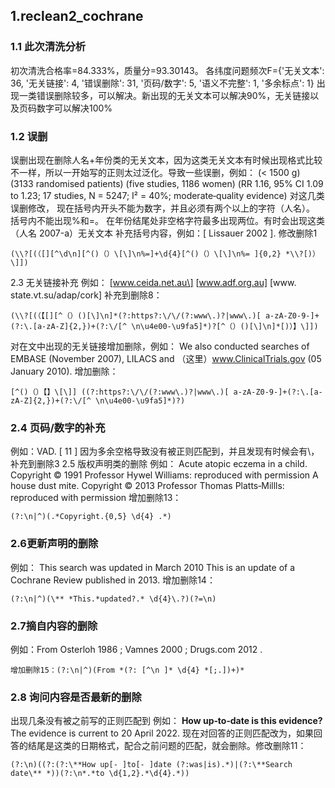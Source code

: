## 1.reclean2_cochrane

### 1.1 此次清洗分析

初次清洗合格率=84.333%，质量分=93.30143。
各纬度问题频次F={'无关文本': 36, '无关链接': 4, '错误删除': 31, '页码/数字': 5, '语义不完整': 1, '多余标点': 1}
出现一类错误删除较多，可以解决。新出现的无关文本可以解决90%，无关链接以及页码数字可以解决100%

### 1.2 误删

误删出现在删除人名+年份类的无关文本，因为这类无关文本有时候出现格式比较不一样，所以一开始写的正则太过泛化。导致一些误删，例如：
(< 1500 g)
(3133 randomised patients)
(five studies, 1186 women)
(RR 1.16, 95% CI 1.09 to 1.23; 17 studies, N = 5247; I² = 40%; moderate‐quality evidence)
对这几类误删修改，
现在括号内开头不能为数字，并且必须有两个以上的字符（人名）。
括号内不能出现%和=。
在年份结尾处非空格字符最多出现两位。有时会出现这类（人名 2007-a）无关文本
补充括号内容，例如：\[ Lissauer 2002 \].
修改删除1

```
(\\?[(（[][^\d\n][^()（）\[\]\n%=]+\d{4}[^()（）\[\]\n%= ]{0,2} *\\?[)）\]])
```

2.3 无关链接补充
例如：
\[www.ceida.net.au\]
[www.adf.org.au]
[www. state.vt.su/adap/cork]
补充到删除8：

```
(\\?[(（【[][^（）()[\]\n]*(?:https?:\/\/(?:www\.)?|www\.)[ a-zA-Z0-9-]+(?:\.[a-zA-Z]{2,})+(?:\/[^ \n\u4e00-\u9fa5]*)?[^（）()[\]\n]*[)）】\]])
```

对在文中出现的无关链接增加删除，例如：
We also conducted searches of EMBASE (November 2007), LILACS and （这里）www.ClinicalTrials.gov (05 January 2010).
增加删除：

```
[^()（）【】\[\]] ((?:https?:\/\/(?:www\.)?|www\.)[ a-zA-Z0-9-]+(?:\.[a-zA-Z]{2,})+(?:\/[^ \n\u4e00-\u9fa5]*)?)
```

### 2.4 页码/数字的补充

例如：VAD. \[ 11 \] 
因为多余空格导致没有被正则匹配到，并且发现有时候会有\，补充到删除3
2.5 版权声明类的删除
例如：
Acute atopic eczema in a child. Copyright © 1991 Professor Hywel Williams: reproduced with permission
A house dust mite. Copyright © 2013 Professor Thomas Platts‐Millls: reproduced with permission
增加删除13：

```
(?:\n|^)(.*Copyright.{0,5} \d{4} .*)
```

### 2.6更新声明的删除

例如：
This search was updated in March 2010
This is an update of a Cochrane Review published in 2013.
增加删除14：

```
(?:\n|^)(\** *This.*updated?.* \d{4}\.?)(?=\n)
```

### 2.7摘自内容的删除

例如：From Osterloh 1986 ; Vamnes 2000 ; Drugs.com 2012 .

```
增加删除15：(?:\n|^)(From *(?: [^\n ]* \d{4} *[;.])+)*
```

### 2.8 询问内容是否最新的删除

出现几条没有被之前写的正则匹配到
例如：
**How up‐to‐date is this evidence?**
The evidence is current to 20 April 2022.
现在对回答的正则匹配改为，如果回答的结尾是这类的日期格式，配合之前问题的匹配，就会删除。修改删除11：

```
(?:\n)((?:(?:\**How up[‐ ]to[‐ ]date (?:was|is).*)|(?:\**Search date\** *))(?:\n*.*to \d{1,2}.*\d{4}.*))
```